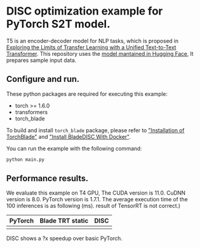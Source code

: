 # DISC optimization example for PyTorch S2T model.

T5 is an encoder-decoder model for NLP tasks, which is proposed in
[Exploring the Limits of Transfer Learning with a Unified Text-to-Text Transformer](https://arxiv.org/pdf/1910.10683.pdf).
This repository uses the
[model mantained in Hugging Face](https://huggingface.co/docs/transformers/model_doc/t5),
It prepares sample input data.


## Configure and run.

These python packages are required for executing this example:

- torch >= 1.6.0
- transformers
- torch_blade

To build and install `torch_blade` package, please refer to
["Installation of TorchBlade"](../build_from_source.md) and
["Install BladeDISC With Docker"](../install_with_docker.md).

You can run the example with the following command:

```bash
python main.py
```


## Performance results.

We evaluate this example on T4 GPU, The CUDA version is 11.0. CuDNN version is
8.0. PyTorch version is 1.7.1. The average execution time of the 100 inferences
is as following (ms).
result of TensorRT is not correct.)

| PyTorch | Blade TRT static | DISC |
|---------|------------------|------|
|         |                  |      |

DISC shows a ?x speedup over basic PyTorch.
